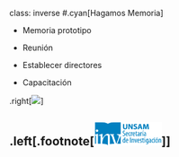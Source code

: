 class: inverse
#.cyan[Hagamos Memoria]
</br>

* Memoria prototipo

* Reunión

* Establecer directores

* Capacitación

.right[<img src="https://encrypted-tbn3.gstatic.com/images?q=tbn:ANd9GcSn325IIBQXRtXlah-DgR1eu7bm9GG44pvo-4G82JIknUICl1oeZA" width="420">]

.left[.footnote[<img src="./public/LogoSecInvHorizontalFondoTranspColor.gif" width="120">]]
---
